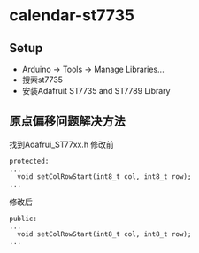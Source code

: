 # calendar-st7735

## Setup
* Arduino -> Tools -> Manage Libraries...
* 搜索st7735
* 安装Adafruit ST7735 and ST7789 Library

## 原点偏移问题解决方法
找到Adafrui_ST77xx.h
修改前
```
protected:
...
  void setColRowStart(int8_t col, int8_t row);
...
```
修改后
```
public:
...
  void setColRowStart(int8_t col, int8_t row);
...
```
